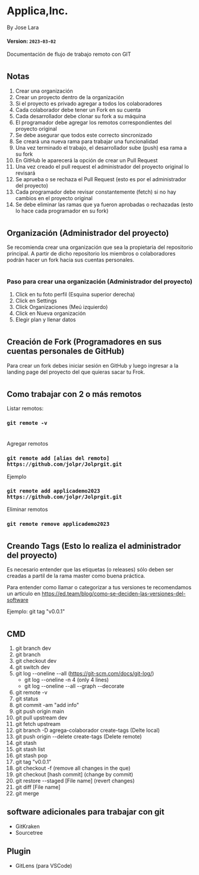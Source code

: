# Applica,Inc.
By Jose Lara
#### Version: `2023-03-02`

Documentación de flujo de trabajo remoto con GIT
#
## Notas
1. Crear una organización
2. Crear un proyecto dentro de la organización
3. Si el proyecto es privado agregar a todos los colaboradores
4. Cada colaborador debe tener un Fork en su cuenta
5. Cada desarrollador debe clonar su fork a su máquina 
6. El programador debe agregar los remotos correspondientes del proyecto original
7. Se debe asegurar que todos este correcto sincronizado
8. Se creará una nueva rama para trabajar una funcionalidad
9. Una vez terminado el trabajo, el desarrollador sube (push) esa rama a su fork
10. En GitHub le aparecerá la opción de crear un Pull Request
11. Una vez creado el pull request el administrador del proyecto original lo revisará
12. Se aprueba o se rechaza el Pull Request (esto es por el administrador del proyecto)
13. Cada programador debe revisar constantemente (fetch) si no hay cambios en el proyecto original
14. Se debe eliminar las ramas que ya fueron aprobadas o rechazadas (esto lo hace cada programador en su fork)   
#
## Organización (Administrador del proyecto)

Se recomienda crear una organización que sea la propietaria del repositorio principal. A partir de dicho repositorio los miembros o colaboradores podrán hacer un fork hacia sus cuentas personales.
#
### Paso para crear una organización (Administrador del proyecto)

1. Click en tu foto perfil (Esquina superior derecha)
2. Click en Settings
3. Click Organizaciones (Meú izquierdo)
4. Click en Nueva organización
5. Elegir plan y llenar datos
#
## Creación de Fork (Programadores en sus cuentas personales de GitHub)

Para crear un fork debes iniciar sesión en GitHub y luego ingresar a la landing page del proyecto del que quieras sacar tu Frok.
#
## Como trabajar con 2 o más remotos

Listar remotos:
### `git remote -v`
#
Agregar remotos
### `git remote add [alias del remoto] https://github.com/jolpr/Jolprgit.git`

Ejemplo
### `git remote add applicademo2023 https://github.com/jolpr/Jolprgit.git`

Eliminar remotos
### `git remote remove applicademo2023`
#
## Creando Tags (Esto lo realiza el administrador del proyecto)

Es necesario entender que las etiquetas (o releases) sólo deben ser creadas a partil de la rama master como buena práctica.

Para entender como llamar o categorizar a tus versiones  te recomendamos un articulo en https://ed.team/blog/como-se-deciden-las-versiones-del-software

Ejemplo: git tag "v0.0.1"

#
## CMD
1. git branch dev
2. git branch
3. git checkout dev
4. git switch dev
5. git log --oneline --all   (https://git-scm.com/docs/git-log/)
    - git log --oneline -n 4 (only 4 lines)
    - git log --oneline --all --graph --decorate
6. git remote -v
7. git status
8. git commit -am "add info"
9. git push origin main
10. git pull upstream dev
11. git fetch upstream
12. git branch -D agrega-colaborador create-tags  (Delte local)
13. git push origin --delete create-tags (Delete remote)
14. git stash
15. git stash list
16. git stash pop
17. git tag "v0.0.1"
18. git checkout -f (remove all changes in the que)
19. git checkout [hash commit] (change by commit)
20. git restore --staged [File name] (revert changes)
21. git diff [File name]
22. git merge 

## software adicionales para trabajar con git  
- GitKraken
- Sourcetree

## Plugin
- GitLens (para VSCode)

